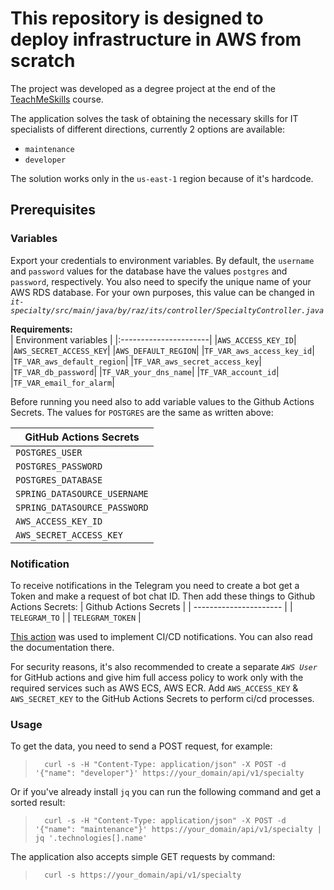 # This repository is designed to deploy infrastructure in AWS from scratch

The project was developed as a degree project at the end of the [TeachMeSkills](https://teachmeskills.by/kursy-programmirovaniya/kursy-dev-ops-online?utm_source=google&utm_medium=cpc&utm_campaign=s_devops&utm_content=ad1&utm_term=%2Bdevops%20%2B%D0%BA%D1%83%D1%80%D1%81%D1%8B&roistat=google4_g_102404084552_439370431586_%2Bdevops%20%2B%D0%BA%D1%83%D1%80%D1%81%D1%8B&roistat_referrer=&roistat_pos=&gclid=CjwKCAiAp8iMBhAqEiwAJb94z_rbVRBa8hSMzZPK6v6K0gGnbP1A5UFcDoZVxw4qoLg8WwdZh7hTChoCPY8QAvD_BwE) course.  

The application solves the task of obtaining the necessary skills for IT specialists of different directions, currently 2 options are available:

* `maintenance`
* `developer`

The solution works only in the `us-east-1` region because of it's hardcode.

## Prerequisites

### Variables

Export your credentials to environment variables.
By default, the `username` and `password` values for the database have the values `postgres` and `password`, respectively. You also need to specify the unique name of your AWS RDS database. For your own purposes, this value can be changed in *`it-specialty/src/main/java/by/raz/its/controller/SpecialtyController.java`*

**Requirements:**  
| Environment variables |
|:----------------------|
|`AWS_ACCESS_KEY_ID`|
|`AWS_SECRET_ACCESS_KEY`|
|`AWS_DEFAULT_REGION`|
|`TF_VAR_aws_access_key_id`|
|`TF_VAR_aws_default_region`|
|`TF_VAR_aws_secret_access_key`|
|`TF_VAR_db_password`|
|`TF_VAR_your_dns_name`|
|`TF_VAR_account_id`|
|`TF_VAR_email_for_alarm`|

Before running you need also to add variable values to the Github Actions Secrets. The values for `POSTGRES` are the same as written above:

| GitHub Actions Secrets |
| ------------------------ |
| `POSTGRES_USER` |
| `POSTGRES_PASSWORD` |
| `POSTGRES_DATABASE` |
| `SPRING_DATASOURCE_USERNAME` |
|`SPRING_DATASOURCE_PASSWORD`|
| `AWS_ACCESS_KEY_ID` |
| `AWS_SECRET_ACCESS_KEY` |

### Notification

To receive notifications in the Telegram you need to create a bot get a Token and make a request of bot chat ID. Then add these things to Github Actions Secrets:
| Github Actions Secrets |
| ---------------------- |
| `TELEGRAM_TO` |
| `TELEGRAM_TOKEN` |

[This action](https://github.com/appleboy/telegram-action) was used to implement CI/CD notifications. You can also read the documentation there.

For security reasons, it's also recommended to create a separate *`AWS User`* for GitHub actions and give him full access policy to work only with the required services such as AWS ECS, AWS ECR. Add `AWS_ACCESS_KEY` & `AWS_SECRET_KEY` to the GitHub Actions Secrets to perform ci/cd processes.

### Usage

To get the data, you need to send a POST request, for example:
>       curl -s -H "Content-Type: application/json" -X POST -d '{"name": "developer"}' https://your_domain/api/v1/specialty
Or if you've already install `jq` you can run the following command and get a sorted result:
>       curl -s -H "Content-Type: application/json" -X POST -d '{"name": "maintenance"}' https://your_domain/api/v1/specialty | jq '.technologies[].name'
The application also accepts simple GET requests by command:
>       curl -s https://your_domain/api/v1/specialty
